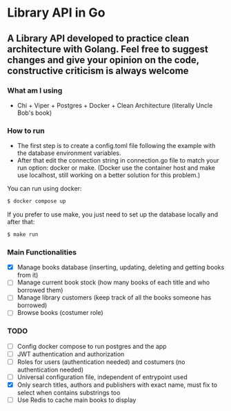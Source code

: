 # Library API in Go

A Library API developed to practice clean architecture with Golang. Feel free to suggest changes and give your opinion on the code, constructive criticism is always welcome
--- 
### What am I using
 - Chi + Viper + Postgres + Docker + Clean Architecture (literally Uncle Bob's book)

### How to run

- The first step is to create a config.toml file following the example with the database environment variables. 
- After that edit the connection string in connection.go file to match your run option: docker or make. (Docker use the container host and make use localhost, still working on a better solution for this problem.)

You can run using docker: 

```sh
$ docker compose up
```

If you prefer to use make, you just need to set up the database locally and after that:

```sh
$ make run
```

### Main Functionalities
 - [X] Manage books database (inserting, updating, deleting and getting books from it)
 - [ ] Manage current book stock (how many books of each title and who borrowed them)
 - [ ] Manage library customers (keep track of all the books someone has borrowed)
 - [ ] Browse books (costumer role)

### TODO 
 - [ ] Config docker compose to run postgres and the app
 - [ ] JWT authentication and authorization
 - [ ] Roles for users (authentication needed) and costumers (no authentication needed)
 - [ ] Universal configuration file, independent of entrypoint used
 - [X] Only search titles, authors and publishers with exact name, must fix to select when contains substrings too
 - [ ] Use Redis to cache main books to display
